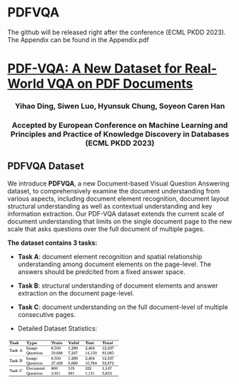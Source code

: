 # PDFVQA


The github will be released right after the conference (ECML PKDD 2023).
The Appendix can be found in the Appendix.pdf 


# [PDF-VQA: A New Dataset for Real-World VQA on PDF Documents](https://arxiv.org/abs/2304.06447)

### <div align="center"> Yihao Ding, Siwen Luo, Hyunsuk Chung, Soyeon Caren Han </div>
### <div align="center"> Accepted by European Conference on Machine Learning and Principles and Practice of Knowledge Discovery in Databases <br> (ECML PKDD 2023) </div>



## PDFVQA Dataset
We introduce **PDFVQA**, a new Document-based Visual Question Answering dataset, to comprehensively examine the document understanding from various aspects, including document element recognition, document layout structural understanding as well as contextual understanding and key information extraction. Our PDF-VQA dataset extends the current scale of document understanding that limits on the single document page to the new scale that asks questions over the full document of multiple pages.

**The dataset contains 3 tasks:**
- **Task A**: document element recognition and spatial relationship understanding among document elements on the page-level. The answers should be predcited from a fixed answer space.
- **Task B**: structural understanding of document elements and answer extraction on the document page-level.
- **Task C**: document understanding on the full document-level of multiple consecutive pages.


- Detailed Dataset Statistics:

<img src="https://github.com/adlnlp/pdfvqa/blob/main/Figures/PDFVQA_DataStats.png" width="50%">
  

